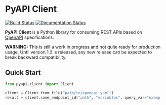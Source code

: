 # PyAPI Client

[![Build Status](https://b11c.semaphoreci.com/badges/pyapi-client/branches/master.svg?style=shields&key=06259646-6937-4157-a127-ff0271ca1501)](https://b11c.semaphoreci.com/projects/pyapi-client)
[![Documentation Status](https://readthedocs.org/projects/pyapi-client/badge/?version=latest)](https://pyapi-client.readthedocs.io/en/latest/?badge=latest)

**PyAPI Client** is a Python library for consuming REST APIs based on [OpenAPI](https://swagger.io/resources/open-api/) specifications.

**WARNING:** This is still a work in progress and not quite ready for production usage. Until version 1.0 is released, any new release can be expected to break backward compatibility.


## Quick Start

```python
from pyapi.client import Client

client = Client.from_file("path/to/openapi.yaml")
result = client.some_endpoint_id("path", "variables", query_var="example")
```
